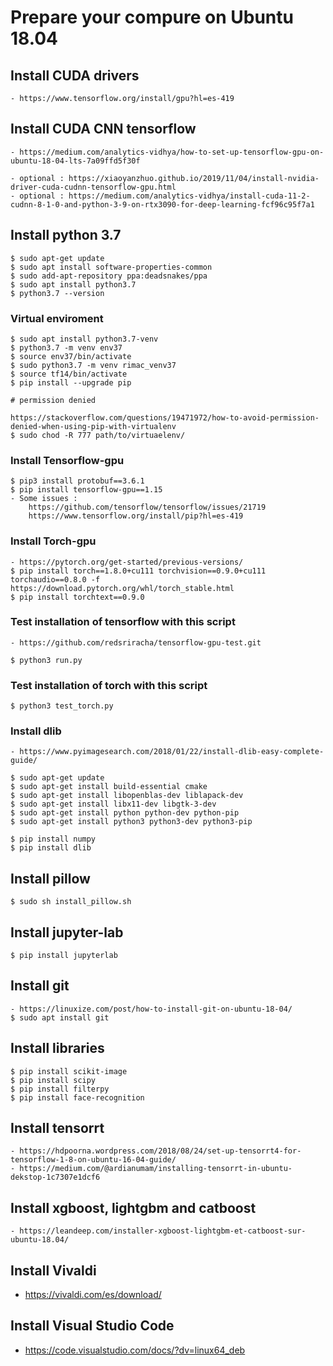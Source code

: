 # Prepare your compure on Ubuntu 18.04

## Install CUDA drivers

    - https://www.tensorflow.org/install/gpu?hl=es-419


## Install CUDA CNN tensorflow

    - https://medium.com/analytics-vidhya/how-to-set-up-tensorflow-gpu-on-ubuntu-18-04-lts-7a09ffd5f30f

    - optional : https://xiaoyanzhuo.github.io/2019/11/04/install-nvidia-driver-cuda-cudnn-tensorflow-gpu.html
    - optional : https://medium.com/analytics-vidhya/install-cuda-11-2-cudnn-8-1-0-and-python-3-9-on-rtx3090-for-deep-learning-fcf96c95f7a1


## Install python 3.7
    
    $ sudo apt-get update
    $ sudo apt install software-properties-common
    $ sudo add-apt-repository ppa:deadsnakes/ppa
    $ sudo apt install python3.7
    $ python3.7 --version


### Virtual enviroment

    $ sudo apt install python3.7-venv
    $ python3.7 -m venv env37
    $ source env37/bin/activate
    $ sudo python3.7 -m venv rimac_venv37
    $ source tf14/bin/activate 
    $ pip install --upgrade pip
    
    # permission denied 
    
    https://stackoverflow.com/questions/19471972/how-to-avoid-permission-denied-when-using-pip-with-virtualenv
    $ sudo chod -R 777 path/to/virtuaelenv/



### Install Tensorflow-gpu

    $ pip3 install protobuf==3.6.1
    $ pip install tensorflow-gpu==1.15
    - Some issues :  
        https://github.com/tensorflow/tensorflow/issues/21719
        https://www.tensorflow.org/install/pip?hl=es-419
        
        
### Install Torch-gpu

    - https://pytorch.org/get-started/previous-versions/
    $ pip install torch==1.8.0+cu111 torchvision==0.9.0+cu111 torchaudio==0.8.0 -f https://download.pytorch.org/whl/torch_stable.html
    $ pip install torchtext==0.9.0
    

### Test installation of tensorflow with this script

    - https://github.com/redsriracha/tensorflow-gpu-test.git
    
    $ python3 run.py

### Test installation of torch with this script
    
    $ python3 test_torch.py
    
### Install dlib

    - https://www.pyimagesearch.com/2018/01/22/install-dlib-easy-complete-guide/

    $ sudo apt-get update
    $ sudo apt-get install build-essential cmake
    $ sudo apt-get install libopenblas-dev liblapack-dev 
    $ sudo apt-get install libx11-dev libgtk-3-dev
    $ sudo apt-get install python python-dev python-pip
    $ sudo apt-get install python3 python3-dev python3-pip

    $ pip install numpy
    $ pip install dlib

## Install pillow

    $ sudo sh install_pillow.sh

## Install jupyter-lab

    $ pip install jupyterlab
    
## Install git

    - https://linuxize.com/post/how-to-install-git-on-ubuntu-18-04/
    $ sudo apt install git

## Install libraries

    $ pip install scikit-image
    $ pip install scipy
    $ pip install filterpy
    $ pip install face-recognition

## Install tensorrt

    - https://hdpoorna.wordpress.com/2018/08/24/set-up-tensorrt4-for-tensorflow-1-8-on-ubuntu-16-04-guide/
    - https://medium.com/@ardianumam/installing-tensorrt-in-ubuntu-dekstop-1c7307e1dcf6

## Install  xgboost, lightgbm and catboost

    - https://leandeep.com/installer-xgboost-lightgbm-et-catboost-sur-ubuntu-18.04/


## Install Vivaldi

- https://vivaldi.com/es/download/

## Install Visual Studio Code

- https://code.visualstudio.com/docs/?dv=linux64_deb
